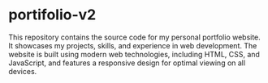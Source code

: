 # portifolio-v2
 This repository contains the source code for my personal portfolio website. It showcases my projects, skills, and experience in web development. The website is built using modern web technologies, including HTML, CSS, and JavaScript, and features a responsive design for optimal viewing on all devices.
